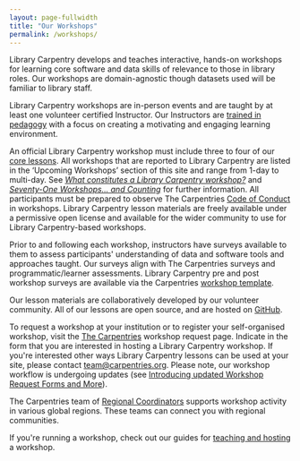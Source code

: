 ```yaml
---
layout: page-fullwidth
title: "Our Workshops"
permalink: /workshops/
---
```


Library Carpentry develops and teaches interactive, hands-on workshops for learning core software and data skills of relevance to those in library roles. Our workshops are domain-agnostic though datasets used will be familiar to library staff. 

Library Carpentry workshops are in-person events and are taught by at least one volunteer certified Instructor. Our Instructors are [trained in pedagogy](http://carpentries.github.io/instructor-training/) with a focus on creating a motivating and engaging learning environment. 

An official Library Carpentry workshop must include three to four of our [core lessons](/lessons/). All workshops that are reported to Library Carpentry are listed in the ‘Upcoming Workshops’ section of this site and range from 1-day to multi-day. See _[What constitutes a Library Carpentry workshop?](https://librarycarpentry.org/blog/2018/08/what-is-a-workshop/)_ and _[Seventy-One Workshops... and Counting](https://librarycarpentry.org/blog/2018/08/seventy-one-and-counting/)_ for further information. All participants must be prepared to observe The Carpentries [Code of Conduct](https://docs.carpentries.org/topic_folders/policies/code-of-conduct.html) in workshops. Library Carpentry lesson materials are freely available under a permissive open license and available for the wider community to use for Library Carpentry-based workshops.

Prior to and following each workshop, instructors have surveys available to them to assess participants' understanding of data and software tools and approaches taught. Our surveys align with The Carpentries surveys and programmatic/learner assessments. Library Carpentry pre and post workshop surveys are available via the Carpentries [workshop template](https://github.com/carpentries/workshop-template).

Our lesson materials are collaboratively developed by our volunteer community. All of our lessons are open source, and are hosted on [GitHub](https://github.com/librarycarpentry). 

To request a workshop at your institution or to register your self-organised workshop, visit the [The Carpentries](https://amy.carpentries.org/forms/workshop/) workshop request page. Indicate in the form that you are interested in hosting a Library Carpentry workshop. If you're interested other ways Library Carpentry lessons can be used at your site, please contact [team@carpentries.org](mailto:team@carpentries.org). Please note, our workshop workflow is undergoing updates (see [Introducing updated Workshop Request Forms and More](https://carpentries.org/blog/2019/09/Workshop-request-forms-and-more/)). 

The Carpentries team of [Regional Coordinators](https://carpentries.org/regionalcoordinators/) supports workshop activity in various global regions. These teams can connect you with regional communities.

If you're running a workshop, check out our guides for [teaching and hosting](https://docs.carpentries.org/topic_folders/hosts_instructors/index.html) a workshop. 
  
